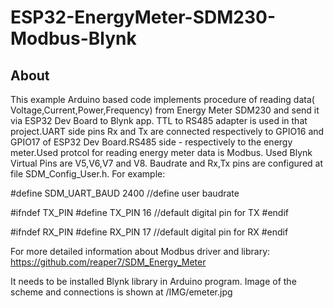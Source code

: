 # ESP32-EnergyMeter-SDM230-Modbus-Blynk

## About

This example Arduino based code implements procedure of reading data( Voltage,Current,Power,Frequency) from Energy Meter SDM230 and send it via ESP32 Dev Board to Blynk app.
TTL to RS485 adapter is used in that project.UART side pins Rx and Tx are connected respectively to GPIO16 and GPIO17 of ESP32 Dev Board.RS485 side - respectively to the energy meter.Used protcol for reading energy meter data is Modbus.
Used Blynk Virtual Pins are V5,V6,V7 and V8.
Baudrate and Rx,Tx pins are configured at file SDM_Config_User.h.
For example:

#define SDM_UART_BAUD                       2400                          //define user baudrate

#ifndef TX_PIN
  #define TX_PIN                             16                           //default digital pin for TX
#endif

#ifndef RX_PIN
  #define RX_PIN                             17                           //default digital pin for RX
#endif  

For more detailed information about Modbus driver and library:
https://github.com/reaper7/SDM_Energy_Meter


It needs to be installed Blynk library in Arduino program.
Image of the scheme and connections is shown at /IMG/emeter.jpg


